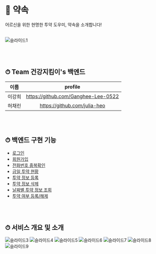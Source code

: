 # 💊 약속
어르신을 위한 현명한 투약 도우미, 약속을 소개합니다!
</br></br>

![슬라이드1](https://github.com/Ganghee-Lee-0522/Miri-Promise/assets/79368467/22c84b60-94c5-453b-8329-9d74147a5a1d)

</br></br>

## ⏱ Team 건강지킴이's 백엔드
|이름|profile|
|:------:|:---:|
|이강희|https://github.com/Ganghee-Lee-0522|
|허채린|https://github.com/julia-heo|

</br></br>

## ⏱ 백엔드 구현 기능
- [로그인](https://knotty-stinger-6b7.notion.site/f2c34e3505f64459a487ada9d85b807e?pvs=4)
- [회원가입](https://knotty-stinger-6b7.notion.site/fc5ecfa4ac81415a901437b089f03a83?pvs=4)
- [전화번호 중복확인](https://knotty-stinger-6b7.notion.site/976faef6db844001ae165d0f9890393d?pvs=4)
- [금일 투약 현황](https://knotty-stinger-6b7.notion.site/0327fbaa625546f08aa2540413c60c0a?pvs=4)
- [투약 정보 등록](https://knotty-stinger-6b7.notion.site/59fe131531cf4eedaf150c32068c3a3f?pvs=4)
- [투약 정보 삭제](https://knotty-stinger-6b7.notion.site/fc1061169ab64ab585c45345754651b9?pvs=4)
- [날짜별 투약 정보 조회](https://knotty-stinger-6b7.notion.site/4174b8c6c1f3459893b9aca21dfc001f?pvs=4)
- [투약 여부 등록/해제](https://knotty-stinger-6b7.notion.site/94c46e7569c8478caf6af47dfb4807a4?pvs=4)

</br></br>

## ⏱ 서비스 개요 및 소개
![슬라이드3](https://github.com/Ganghee-Lee-0522/Miri-Promise/assets/79368467/1993740c-1b55-4810-9bde-2a6cd2afd78d)
![슬라이드4](https://github.com/Ganghee-Lee-0522/Miri-Promise/assets/79368467/00b6fbe2-506a-4fb5-b8be-976bc0ca560b)
![슬라이드5](https://github.com/Ganghee-Lee-0522/Miri-Promise/assets/79368467/fe9208cb-a0b1-4c2c-ae37-1a182e1ea1bc)
![슬라이드6](https://github.com/Ganghee-Lee-0522/Miri-Promise/assets/79368467/722f83a3-a7c3-49d8-a866-53bee7a1c957)
![슬라이드7](https://github.com/Ganghee-Lee-0522/Miri-Promise/assets/79368467/9757f9e8-a266-4807-a52c-f27a8743a357)
![슬라이드8](https://github.com/Ganghee-Lee-0522/Miri-Promise/assets/79368467/ff2f8909-ae6f-4d30-a9bc-8ab7dbce6e0b)
![슬라이드9](https://github.com/Ganghee-Lee-0522/Miri-Promise/assets/79368467/223f923a-3f2d-44c1-aa32-a073a87e7b82)
